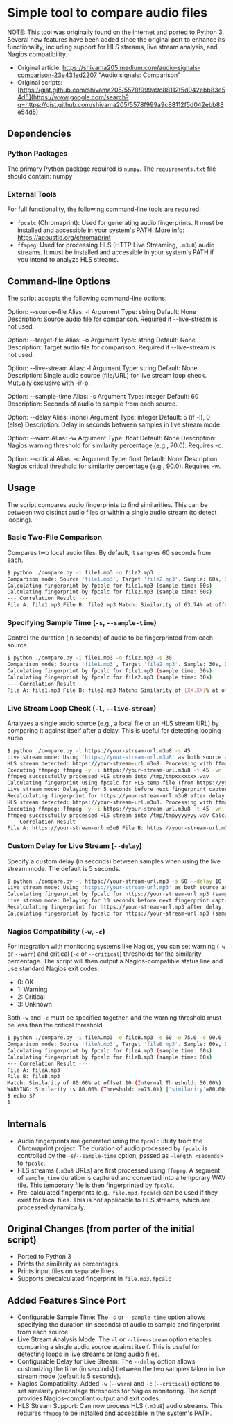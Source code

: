 Simple tool to compare audio files
==================================

NOTE: This tool was originally found on the internet and ported to Python 3. Several new features have been added since the original port to enhance its functionality, including support for HLS streams, live stream analysis, and Nagios compatibility.

-   Original article: <https://shivama205.medium.com/audio-signals-comparison-23e431ed2207> "Audio signals: Comparison"
-   Original scripts: [https://gist.github.com/shivama205/5578f999a9c88112f5d042ebb83e54d5](https://www.google.com/search?q=https://gist.github.com/shivama205/5578f999a9c88112f5d042ebb83e54d5)

Dependencies
------------

### Python Packages

The primary Python package required is `numpy`. The `requirements.txt` file should contain: numpy

### External Tools

For full functionality, the following command-line tools are required:

-   `fpcalc` (Chromaprint): Used for generating audio fingerprints. It must be installed and accessible in your system's PATH. More info: <https://acoustid.org/chromaprint>
-   `ffmpeg`: Used for processing HLS (HTTP Live Streaming, `.m3u8`) audio streams. It must be installed and accessible in your system's PATH if you intend to analyze HLS streams.

Command-line Options
--------------------

The script accepts the following command-line options:

Option: --source-file Alias: -i Argument Type: string Default: None Description: Source audio file for comparison. Required if --live-stream is not used.

Option: --target-file Alias: -o Argument Type: string Default: None Description: Target audio file for comparison. Required if --live-stream is not used.

Option: --live-stream Alias: -l Argument Type: string Default: None Description: Single audio source (file/URL) for live stream loop check. Mutually exclusive with -i/-o.

Option: --sample-time Alias: -s Argument Type: integer Default: 60 Description: Seconds of audio to sample from each source.

Option: --delay Alias: (none) Argument Type: integer Default: 5 (if -l), 0 (else) Description: Delay in seconds between samples in live stream mode.

Option: --warn Alias: -w Argument Type: float Default: None Description: Nagios warning threshold for similarity percentage (e.g., 70.0). Requires -c.

Option: --critical Alias: -c Argument Type: float Default: None Description: Nagios critical threshold for similarity percentage (e.g., 90.0). Requires -w.

Usage
-----

The script compares audio fingerprints to find similarities. This can be between two distinct audio files or within a single audio stream (to detect looping).

### Basic Two-File Comparison

Compares two local audio files. By default, it samples 60 seconds from each.

```bash
$ python ./compare.py -i file1.mp3 -o file2.mp3 
Comparison mode: Source 'file1.mp3', Target 'file2.mp3'. Sample: 60s, Delay: 0s.
Calculating fingerprint by fpcalc for file1.mp3 (sample time: 60s)
Calculating fingerprint by fpcalc for file2.mp3 (sample time: 60s)
--- Correlation Result ---
File A: file1.mp3 File B: file2.mp3 Match: Similarity of 63.74% at offset 55 (Internal Threshold: 50.00%)
```

### Specifying Sample Time (`-s`, `--sample-time`)

Control the duration (in seconds) of audio to be fingerprinted from each source.

```bash
$ python ./compare.py -i file1.mp3 -o file2.mp3 -s 30
Comparison mode: Source 'file1.mp3', Target 'file2.mp3'. Sample: 30s, Delay: 0s.
Calculating fingerprint by fpcalc for file1.mp3 (sample time: 30s)
Calculating fingerprint by fpcalc for file2.mp3 (sample time: 30s)
--- Correlation Result ---
File A: file1.mp3 File B: file2.mp3 Match: Similarity of [XX.XX]% at offset [YY] (Internal Threshold: 50.00%)
```

### Live Stream Loop Check (`-l`, `--live-stream`)

Analyzes a single audio source (e.g., a local file or an HLS stream URL) by comparing it against itself after a delay. This is useful for detecting looping audio.

```bash
$ python ./compare.py -l https://your-stream-url.m3u8 -s 45
Live stream mode: Using 'https://your-stream-url.m3u8' as both source and target. Sample: 45s, Delay: 5s.
HLS stream detected: https://your-stream-url.m3u8. Processing with ffmpeg for 45 seconds.
Executing ffmpeg: ffmpeg -y -i https://your-stream-url.m3u8 -t 45 -vn -acodec pcm_s16le -ar 44100 -ac 1 /tmp/tmpxxxxxxx.wav
ffmpeg successfully processed HLS stream into /tmp/tmpxxxxxxx.wav
Calculating fingerprint using fpcalc for HLS temp file (from https://your-stream-url.m3u8)
Live stream mode: Delaying for 5 seconds before next fingerprint capture...
Recalculating fingerprint for https://your-stream-url.m3u8 after delay.
HLS stream detected: https://your-stream-url.m3u8. Processing with ffmpeg for 45 seconds.
Executing ffmpeg: ffmpeg -y -i https://your-stream-url.m3u8 -t 45 -vn -acodec pcm_s16le -ar 44100 -ac 1 /tmp/tmpyyyyyyy.wav
ffmpeg successfully processed HLS stream into /tmp/tmpyyyyyyy.wav Calculating fingerprint using fpcalc for HLS temp file (from https://your-stream-url.m3u8)
--- Correlation Result ---
File A: https://your-stream-url.m3u8 File B: https://your-stream-url.m3u8 Match: Similarity of [ZZ.ZZ]% at offset [WW] (Internal Threshold: 50.00%)
``` 

### Custom Delay for Live Stream (`--delay`)

Specify a custom delay (in seconds) between samples when using the live stream mode. The default is 5 seconds.

```bash
$ python ./compare.py -l https://your-stream-url.mp3 -s 60 --delay 10
Live stream mode: Using 'https://your-stream-url.mp3' as both source and target. Sample: 60s, Delay: 10s.
Calculating fingerprint by fpcalc for https://your-stream-url.mp3 (sample time: 60s)
Live stream mode: Delaying for 10 seconds before next fingerprint capture...
Recalculating fingerprint for https://your-stream-url.mp3 after delay.
Calculating fingerprint by fpcalc for https://your-stream-url.mp3 (sample time: 60s) ...
``` 

### Nagios Compatibility (`-w`, `-c`)

For integration with monitoring systems like Nagios, you can set warning (`-w` or `--warn`) and critical (`-c` or `--critical`) thresholds for the similarity percentage. The script will then output a Nagios-compatible status line and use standard Nagios exit codes:

-   0: OK
-   1: Warning
-   2: Critical
-   3: Unknown

Both `-w` and `-c` must be specified together, and the warning threshold must be less than the critical threshold.

```bash
$ python ./compare.py -i fileA.mp3 -o fileB.mp3 -s 60 -w 75.0 -c 90.0
Comparison mode: Source 'fileA.mp3', Target 'fileB.mp3'. Sample: 60s, Delay: 0s.
Calculating fingerprint by fpcalc for fileA.mp3 (sample time: 60s)
Calculating fingerprint by fpcalc for fileB.mp3 (sample time: 60s)
--- Correlation Result ---
File A: fileA.mp3
File B: fileB.mp3
Match: Similarity of 80.00% at offset 10 (Internal Threshold: 50.00%)
WARNING: Similarity is 80.00% (Threshold: >=75.0%) |'similarity'=80.00;75.0;90.0;0;100
$ echo $?
1
``` 

Internals
---------

-   Audio fingerprints are generated using the `fpcalc` utility from the Chromaprint project. The duration of audio processed by `fpcalc` is controlled by the `-s`/`--sample-time` option, passed as `-length <seconds>` to `fpcalc`.
-   HLS streams (`.m3u8` URLs) are first processed using `ffmpeg`. A segment of `sample_time` duration is captured and converted into a temporary WAV file. This temporary file is then fingerprinted by `fpcalc`.
-   Pre-calculated fingerprints (e.g., `file.mp3.fpcalc`) can be used if they exist for local files. This is not applicable to HLS streams, which are processed dynamically.

Original Changes (from porter of the initial script)
----------------------------------------------------

-   Ported to Python 3
-   Prints the similarity as percentages
-   Prints input files on separate lines
-   Supports precalculated fingerprint in `file.mp3.fpcalc`

Added Features Since Port
-------------------------

-   Configurable Sample Time: The `-s` or `--sample-time` option allows specifying the duration (in seconds) of audio to sample and fingerprint from each source.
-   Live Stream Analysis Mode: The `-l` or `--live-stream` option enables comparing a single audio source against itself. This is useful for detecting loops in live streams or long audio files.
-   Configurable Delay for Live Stream: The `--delay` option allows customizing the time (in seconds) between the two samples taken in live stream mode (default is 5 seconds).
-   Nagios Compatibility: Added `-w` (`--warn`) and `-c` (`--critical`) options to set similarity percentage thresholds for Nagios monitoring. The script provides Nagios-compliant output and exit codes.
-   HLS Stream Support: Can now process HLS (`.m3u8`) audio streams. This requires `ffmpeg` to be installed and accessible in the system's PATH.
